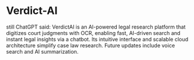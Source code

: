 # Verdict-AI
still ChatGPT said: VerdictAI is an AI-powered legal research platform that digitizes court judgments with OCR, enabling fast, AI-driven search and instant legal insights via a chatbot. Its intuitive interface and scalable cloud architecture simplify case law research. Future updates include voice search and AI summarization.
